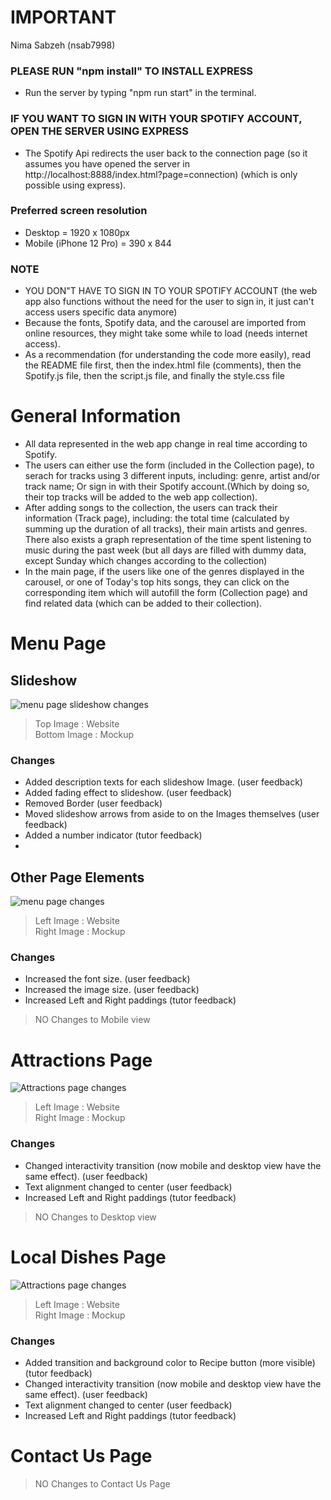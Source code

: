 # IMPORTANT
Nima Sabzeh (nsab7998) 
### PLEASE RUN "npm install" TO INSTALL EXPRESS
* Run the server by typing "npm run start" in the terminal.
### IF YOU WANT TO SIGN IN WITH YOUR SPOTIFY ACCOUNT, OPEN THE SERVER USING EXPRESS
* The Spotify Api redirects the user back to the connection page (so it assumes you have opened the server in http://localhost:8888/index.html?page=connection) (which is only possible using express).
### Preferred screen resolution
* Desktop = 1920 x 1080px
* Mobile (iPhone 12 Pro) = 390 x 844

### NOTE
* YOU DON"T HAVE TO SIGN IN TO YOUR SPOTIFY ACCOUNT (the web app also functions without the need for the user to sign in, it just can't access users specific data anymore)
* Because the fonts, Spotify data, and the carousel are imported from online resources, they might take some while to load (needs internet access).
* As a recommendation (for understanding the code more easily), read the README file first, then the index.html file (comments), then the Spotify.js file, then the script.js file, and finally the style.css file

# General Information

* All data represented in the web app change in real time according to Spotify.
* The users can either use the form (included in the Collection page), to serach for tracks using 3 different inputs, including: genre, artist and/or track name; Or sign in with their Spotify account.(Which by doing so, their top tracks will be added to the web app collection).
* After adding songs to the collection, the users can track their information (Track page), including: the total time (calculated by summing up the duration of all tracks), their main artists and genres. There also exists a graph representation of the time spent listening to music during the past week (but all days are filled with dummy data, except Sunday which changes according to the collection)
* In the main page, if the users like one of the genres displayed in the carousel, or one of Today's top hits songs, they can click on the corresponding item which will autofill the form (Collection page) and find related data (which can be added to their collection).


# Menu Page

## Slideshow
![menu page slideshow changes]()
>Top Image : Website  
>Bottom Image : Mockup
### Changes
* Added description texts for each slideshow Image. (user feedback)
* Added fading effect to slideshow. (user feedback)
* Removed Border (user feedback)
* Moved slideshow arrows from aside to on the Images themselves (user feedback)
* Added a number indicator (tutor feedback)
* 
## Other Page Elements
![menu page changes]()
>Left Image : Website  
>Right Image : Mockup
### Changes
* Increased the font size. (user feedback)
* Increased the image size. (user feedback)
* Increased Left and Right paddings (tutor feedback)
>NO Changes to Mobile view

# Attractions Page
![Attractions page changes]()
>Left Image : Website  
>Right Image : Mockup  
### Changes
* Changed interactivity transition (now mobile and desktop view have the same effect). (user feedback)
* Text alignment changed to center (user feedback)
* Increased Left and Right paddings (tutor feedback)
>NO Changes to Desktop view  

# Local Dishes Page
![Attractions page changes]()
>Left Image : Website  
>Right Image : Mockup
### Changes
* Added transition and background color to Recipe button (more visible) (tutor feedback)
* Changed interactivity transition (now mobile and desktop view have the same effect). (user feedback)
* Text alignment changed to center (user feedback)
* Increased Left and Right paddings (tutor feedback)

# Contact Us Page

>NO Changes to Contact Us Page 